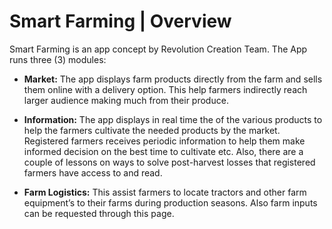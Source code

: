 # Smart Farming | Overview

Smart Farming is an app concept by Revolution Creation Team. The App runs three (3) modules:

- **Market:** The app displays farm products directly from the farm and sells them online with a delivery option. This help farmers indirectly reach larger audience making much from their produce.

- **Information:** The app displays in real time the of the various products to help the farmers cultivate the needed products by the market. Registered farmers receives periodic information to help them make informed decision on the best time to cultivate etc. Also, there are a couple of lessons on ways to solve post-harvest losses that registered farmers have access to and read.

- **Farm Logistics:** This assist farmers to locate tractors and other farm equipment’s to their farms during production seasons. Also farm inputs can be requested through this page.
